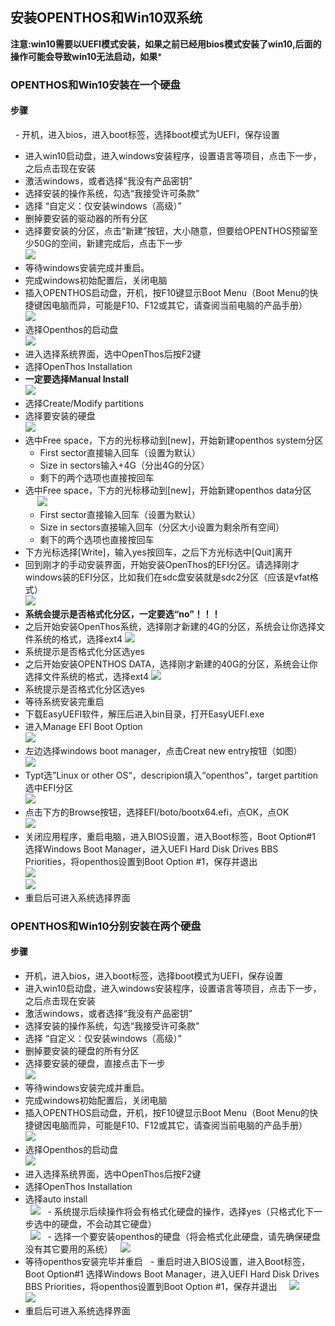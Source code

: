 ## 安装OPENTHOS和Win10双系统
**注意:win10需要以UEFI模式安装，如果之前已经用bios模式安装了win10,后面的操作可能会导致win10无法启动，如果***
### OPENTHOS和Win10安装在一个硬盘
#### 步骤
   - 开机，进入bios，进入boot标签，选择boot模式为UEFI，保存设置
   - 进入win10启动盘，进入windows安装程序，设置语言等项目，点击下一步，之后点击现在安装
   - 激活windows，或者选择“我没有产品密钥”
   - 选择安装的操作系统，勾选“我接受许可条款”
   - 选择 “自定义：仅安装windows（高级）”
   - 删掉要安装的驱动器的所有分区
   - 选择要安装的分区，点击“新建”按钮，大小随意，但要给OPENTHOS预留至少50G的空间，新建完成后，点击下一步     
   ![](../pic/anzhuang/DoubleSys_win10part.png)
   - 等待windows安装完成并重启。     
   - 完成windows初始配置后，关闭电脑
   - 插入OPENTHOS启动盘，开机，按F10键显示Boot Menu（Boot Menu的快捷键因电脑而异，可能是F10、F12或其它，请查阅当前电脑的产品手册）     
   ![](../pic/anzhuang/DoubleSys_boot1.png)
   - 选择Openthos的启动盘     
   ![](../pic/anzhuang/DoubleSys_boot2.png)
   - 进入选择系统界面，选中OpenThos后按F2键
   - 选择OpenThos Installation
   - **一定要选择Manual Install**     
   ![](../pic/anzhuang/ManualInstall.jpg)
   - 选择Create/Modify partitions
   - 选择要安装的硬盘     
   ![](../pic/anzhuang/DoubleSys_install1.png)         
   - 选中Free space，下方的光标移动到[new]，开始新建openthos system分区
       - First sector直接输入回车（设置为默认）
       - Size in sectors输入+4G（分出4G的分区）
       - 剩下的两个选项也直接按回车
   - 选中Free space，下方的光标移动到[new]，开始新建openthos data分区     
      ![](../pic/anzhuang/DoubleSys_openthospart.png)
       - First sector直接输入回车（设置为默认）
       - Size in sectors直接输入回车（分区大小设置为剩余所有空间）
       - 剩下的两个选项也直接按回车
   - 下方光标选择[Write]，输入yes按回车，之后下方光标选中[Quit]离开
   - 回到刚才的手动安装界面，开始安装OpenThos的EFI分区。请选择刚才windows装的EFI分区，比如我们在sdc盘安装就是sdc2分区（应该是vfat格式）     
   ![](../pic/anzhuang/DoubleSys_install2.png)
   - **系统会提示是否格式化分区，一定要选“no”！！！**
   - 之后开始安装OpenThos系统，选择刚才新建的4G的分区，系统会让你选择文件系统的格式，选择ext4
   ![](../pic/anzhuang/DoubleSys_installOpenthosSys.png)
   - 系统提示是否格式化分区选yes
   - 之后开始安装OPENTHOS DATA，选择刚才新建的40G的分区，系统会让你选择文件系统的格式，选择ext4
   ![](../pic/anzhuang/DoubleSys_installOpenthosData.png)
   - 系统提示是否格式化分区选yes
   - 等待系统安装完重启
   - 下载EasyUEFI软件，解压后进入bin目录，打开EasyUEFI.exe
   - 进入Manage EFI Boot Option     
   ![](../pic/anzhuang/DoubleSys_easyUEFI1.png)
   - 左边选择windows boot manager，点击Creat new entry按钮（如图）     
   ![](../pic/anzhuang/DoubleSys_easyUEFI2.png)
   - Typt选”Linux or other OS“，descripion填入“openthos”，target partition选中EFI分区     
   ![](../pic/anzhuang/DoubleSys_easyUEFI3.png)
   - 点击下方的Browse按钮，选择EFI/boto/bootx64.efi，点OK，点OK     
   ![](../pic/anzhuang/DoubleSys_easyUEFI4.png)
   - 关闭应用程序，重启电脑，进入BIOS设置，进入Boot标签，Boot Option#1 选择Windows Boot Manager，进入UEFI Hard Disk Drives BBS Priorities，将openthos设置到Boot Option #1，保存并退出     
   ![](../pic/anzhuang/DoubleSys_bios1.png)     
   ![](../pic/anzhuang/DoubleSys_bios2.png)
   - 重启后可进入系统选择界面
   
### OPENTHOS和Win10分别安装在两个硬盘
#### 步骤
   - 开机，进入bios，进入boot标签，选择boot模式为UEFI，保存设置
   - 进入win10启动盘，进入windows安装程序，设置语言等项目，点击下一步，之后点击现在安装
   - 激活windows，或者选择“我没有产品密钥”
   - 选择安装的操作系统，勾选“我接受许可条款”
   - 选择 “自定义：仅安装windows（高级）”
   - 删掉要安装的硬盘的所有分区
   - 选择要安装的硬盘，直接点击下一步     
   ![](../pic/anzhuang/DoubleSys_win10part2.png)
   - 等待windows安装完成并重启。     
   - 完成windows初始配置后，关闭电脑
   - 插入OPENTHOS启动盘，开机，按F10键显示Boot Menu（Boot Menu的快捷键因电脑而异，可能是F10、F12或其它，请查阅当前电脑的产品手册）     
   ![](../pic/anzhuang/DoubleSys_boot1.png)
   - 选择Openthos的启动盘     
   ![](../pic/anzhuang/DoubleSys_boot2.png)
   - 进入选择系统界面，选中OpenThos后按F2键
   - 选择OpenThos Installation
   - 选择auto install     
   ![](../pic/anzhuang/AutoInstall.jpg)
   - 系统提示后续操作将会有格式化硬盘的操作，选择yes（只格式化下一步选中的硬盘，不会动其它硬盘）     
   ![](../pic/anzhuang/eraseDrive.jpg)
   - 选择一个要安装openthos的硬盘（将会格式化此硬盘，请先确保硬盘没有其它要用的系统）
   ![](../pic/anzhuang/DoubleSys_autoInstallChoose.png)
   - 等待openthos安装完毕并重启
   - 重启时进入BIOS设置，进入Boot标签，Boot Option#1 选择Windows Boot Manager，进入UEFI Hard Disk Drives BBS Priorities，将openthos设置到Boot Option #1，保存并退出     
   ![](../pic/anzhuang/DoubleSys_bios1.png)     
   ![](../pic/anzhuang/DoubleSys_bios2.png)
   - 重启后可进入系统选择界面
